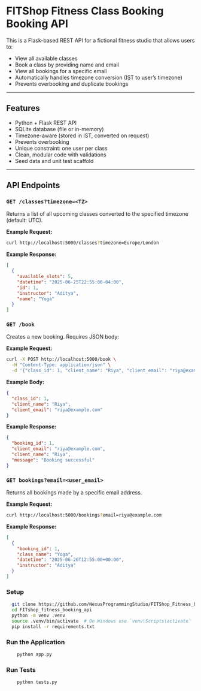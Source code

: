 # FITShop Fitness Class Booking Booking API

This is a Flask-based REST API for a fictional fitness studio that allows users to:

- View all available classes
- Book a class by providing name and email
- View all bookings for a specific email
- Automatically handles timezone conversion (IST to user’s timezone)
- Prevents overbooking and duplicate bookings

---

## Features

- Python + Flask REST API
- SQLite database (file or in-memory)
- Timezone-aware (stored in IST, converted on request)
- Prevents overbooking
- Unique constraint: one user per class
- Clean, modular code with validations
- Seed data and unit test scaffold

---

## API Endpoints

### `GET /classes?timezone=<TZ>`

Returns a list of all upcoming classes converted to the specified timezone (default: UTC).

**Example Request:**

```bash
curl http://localhost:5000/classes?timezone=Europe/London
```

**Example Response:**

```json
[
  {
    "available_slots": 5,
    "datetime": "2025-06-25T22:55:00-04:00",
    "id": 1,
    "instructor": "Aditya",
    "name": "Yoga"
  }
]

```

### `GET /book`

Creates a new booking. Requires JSON body:

**Example Request:**

```bash
curl -X POST http://localhost:5000/book \
  -H "Content-Type: application/json" \
  -d '{"class_id": 1, "client_name": "Riya", "client_email": "riya@example.com"}'

```

**Example Body:**

```json
{
  "class_id": 1,
  "client_name": "Riya",
  "client_email": "riya@example.com"
}

```

**Example Response:**

```json
{
  "booking_id": 1,
  "client_email": "riya@example.com",
  "client_name": "Riya",
  "message": "Booking successful"
}

```

### `GET bookings?email=<user_email>`

Returns all bookings made by a specific email address.

**Example Request:**

```bash
curl http://localhost:5000/bookings?email=riya@example.com
```

**Example Response:**

```json
[
  {
    "booking_id": 1,
    "class_name": "Yoga",
    "datetime": "2025-06-26T12:55:00+00:00",
    "instructor": "Aditya"
  }
]
```

### Setup

```bash
  git clone https://github.com/NexusProgrammingStudio/FITShop_Fitness_booking_api.git
  cd FITshop_fitness_booking_api  
  python -m venv .venv  
  source .venv/bin/activate  # On Windows use `venv\Scripts\activate`  
  pip install -r requirements.txt
```

### Run the Application

```bash
    python app.py
```

### Run Tests

```bash
    python tests.py
```
